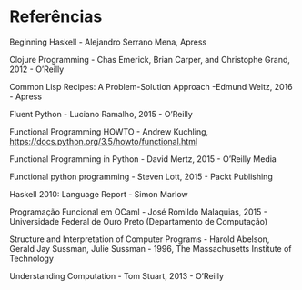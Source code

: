 # Referências

Beginning Haskell - Alejandro Serrano Mena, Apress

Clojure Programming - Chas Emerick, Brian Carper, and Christophe Grand, 2012 - O’Reilly

Common Lisp Recipes: A Problem-Solution Approach -Edmund Weitz, 2016 - Apress

Fluent Python - Luciano Ramalho, 2015 - O’Reilly

Functional Programming HOWTO - Andrew
Kuchling, https://docs.python.org/3.5/howto/functional.html

Functional Programming in Python - David Mertz, 2015 - O’Reilly Media

Functional python programming - Steven Lott, 2015 - Packt Publishing

Haskell 2010: Language Report - Simon Marlow

Programação Funcional em OCaml - José Romildo Malaquias, 2015 - Universidade Federal de Ouro Preto (Departamento de Computação)

Structure and Interpretation of Computer Programs - Harold Abelson, Gerald Jay Sussman, Julie Sussman - 1996, The Massachusetts Institute of Technology

Understanding Computation - Tom Stuart, 2013 - O’Reilly
